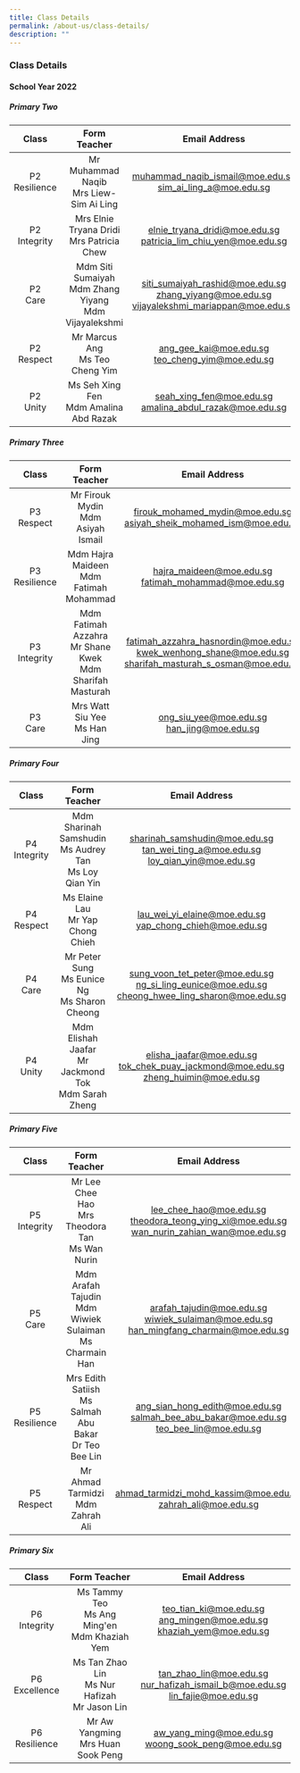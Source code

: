 ```yaml
---
title: Class Details
permalink: /about-us/class-details/
description: ""
---
```

### Class Details

#### School Year 2022

##### Primary Two

| Class | Form Teacher | Email Address |
|:---:|:---:|:---:|
| P2<br>Resilience | Mr Muhammad Naqib<br>Mrs Liew-Sim Ai Ling | muhammad_naqib_ismail@moe.edu.sg<br>sim_ai_ling_a@moe.edu.sg |
| P2<br>Integrity | Mrs Elnie Tryana Dridi<br>Mrs Patricia Chew | elnie_tryana_dridi@moe.edu.sg<br>patricia_lim_chiu_yen@moe.edu.sg |
| P2<br>Care | Mdm Siti Sumaiyah<br>Mdm Zhang Yiyang<br>Mdm Vijayalekshmi | siti_sumaiyah_rashid@moe.edu.sg<br>zhang_yiyang@moe.edu.sg<br>vijayalekshmi_mariappan@moe.edu.sg |
| P2<br>Respect | Mr Marcus Ang<br>Ms Teo Cheng Yim | ang_gee_kai@moe.edu.sg<br>teo_cheng_yim@moe.edu.sg |
| P2<br>Unity | Ms Seh Xing Fen<br>Mdm Amalina Abd Razak | seah_xing_fen@moe.edu.sg<br>amalina_abdul_razak@moe.edu.sg |

##### Primary Three

| Class | Form Teacher | Email Address |
|:---:|:---:|:---:|
| P3<br>Respect | Mr Firouk Mydin<br>Mdm Asiyah Ismail | firouk_mohamed_mydin@moe.edu.sg<br>asiyah_sheik_mohamed_ism@moe.edu.sg |
| P3<br>Resilience | Mdm Hajra Maideen<br>Mdm Fatimah Mohammad | hajra_maideen@moe.edu.sg<br>fatimah_mohammad@moe.edu.sg |
| P3<br>Integrity | Mdm Fatimah Azzahra<br>Mr Shane Kwek<br>Mdm Sharifah Masturah | fatimah_azzahra_hasnordin@moe.edu.sg<br>kwek_wenhong_shane@moe.edu.sg<br>sharifah_masturah_s_osman@moe.edu.sg |
| P3<br>Care | Mrs Watt Siu Yee<br>Ms Han Jing | ong_siu_yee@moe.edu.sg<br>han_jing@moe.edu.sg |


##### Primary Four

| Class | Form Teacher | Email Address |
|:---:|:---:|:---:|
| P4<br>Integrity | Mdm Sharinah Samshudin<br>Ms Audrey Tan<br>Ms Loy Qian Yin | sharinah_samshudin@moe.edu.sg<br>tan_wei_ting_a@moe.edu.sg<br>loy_qian_yin@moe.edu.sg |
| P4<br>Respect | Ms Elaine Lau<br>Mr Yap Chong Chieh | lau_wei_yi_elaine@moe.edu.sg<br>yap_chong_chieh@moe.edu.sg |
| P4<br>Care | Mr Peter Sung<br>Ms Eunice Ng<br>Ms Sharon Cheong | sung_voon_tet_peter@moe.edu.sg<br>ng_si_ling_eunice@moe.edu.sg<br>cheong_hwee_ling_sharon@moe.edu.sg |
| P4<br>Unity | Mdm Elishah Jaafar<br>Mr Jackmond Tok<br>Mdm Sarah Zheng | elisha_jaafar@moe.edu.sg<br>tok_chek_puay_jackmond@moe.edu.sg<br>zheng_huimin@moe.edu.sg |


##### Primary Five

| Class | Form Teacher | Email Address |
|:---:|:---:|:---:|
| P5<br>Integrity | Mr Lee Chee Hao<br>Mrs Theodora Tan<br>Ms Wan Nurin | lee_chee_hao@moe.edu.sg<br>theodora_teong_ying_xi@moe.edu.sg<br>wan_nurin_zahian_wan@moe.edu.sg |
| P5<br>Care | Mdm Arafah Tajudin<br>Mdm Wiwiek Sulaiman<br>Ms Charmain Han | arafah_tajudin@moe.edu.sg<br>wiwiek_sulaiman@moe.edu.sg<br>han_mingfang_charmain@moe.edu.sg |
| P5<br>Resilience | Mrs Edith Satiish<br>Ms Salmah Abu Bakar<br>Dr Teo Bee Lin | ang_sian_hong_edith@moe.edu.sg<br>salmah_bee_abu_bakar@moe.edu.sg<br>teo_bee_lin@moe.edu.sg |
| P5<br>Respect | Mr Ahmad Tarmidzi<br>Mdm Zahrah Ali | ahmad_tarmidzi_mohd_kassim@moe.edu.sg<br>zahrah_ali@moe.edu.sg |

##### Primary Six

| Class | Form Teacher | Email Address |
|:---:|:---:|:---:|
| P6<br>Integrity | Ms Tammy Teo<br>Ms Ang Ming'en<br>Mdm Khaziah Yem | teo_tian_ki@moe.edu.sg<br>ang_mingen@moe.edu.sg<br>khaziah_yem@moe.edu.sg |
| P6<br>Excellence | Ms Tan Zhao Lin<br>Ms Nur Hafizah<br>Mr Jason Lin | tan_zhao_lin@moe.edu.sg<br>nur_hafizah_ismail_b@moe.edu.sg<br>lin_fajie@moe.edu.sg |
| P6<br>Resilience | Mr Aw Yangming<br>Mrs Huan Sook Peng | aw_yang_ming@moe.edu.sg<br>woong_sook_peng@moe.edu.sg |